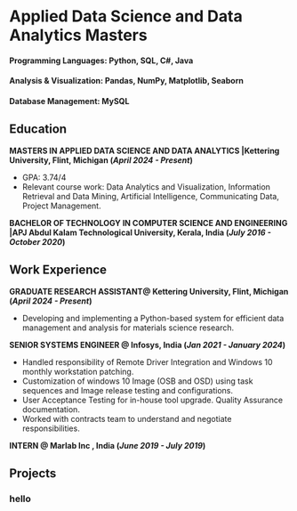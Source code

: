 
# Applied Data Science and Data Analytics Masters

#### Programming Languages: Python, SQL, C#, Java
#### Analysis & Visualization: Pandas, NumPy, Matplotlib, Seaborn
#### Database Management: MySQL

## Education
**MASTERS IN APPLIED DATA SCIENCE AND DATA ANALYTICS |Kettering University, Flint, Michigan (_April 2024 - Present_)**
- GPA: 3.74/4
- Relevant course work:
  Data Analytics and Visualization, Information Retrieval and Data Mining, Artificial Intelligence, Communicating Data, Project Management.

**BACHELOR OF TECHNOLOGY IN COMPUTER SCIENCE AND ENGINEERING |APJ Abdul Kalam Technological University, Kerala, India (_July 2016 - October 2020_)**

## Work Experience
**GRADUATE RESEARCH ASSISTANT@ Kettering University, Flint, Michigan (_April 2024 - Present_)**
- Developing and implementing a Python-based system for efficient data management and analysis for materials science research.

**SENIOR SYSTEMS ENGINEER @ Infosys, India (_Jan 2021 - January 2024_)**
- Handled responsibility of Remote Driver Integration and Windows 10 monthly workstation patching.
- Customization of windows 10 Image (OSB and OSD) using task sequences and Image release testing and configurations.
- User Acceptance Testing for in-house tool upgrade. Quality Assurance documentation.
- Worked with contracts team to understand and negotiate responsibilities.

**INTERN @ Marlab Inc , India (_June 2019 - July 2019_)**

## Projects
### hello
